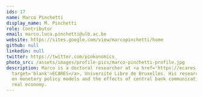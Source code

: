 ```yaml
---
ids: 17
name: Marco Pinchetti
display_name: M. Pinchetti
role: Contributor
email: marco.luca.pinchetti@ulb.ac.be
website: https://sites.google.com/view/marcopinchetti/home
github: null
linkedin: null
twitter: https://twitter.com/pinkonomics_
photo_src: /assets/images/profile-pics/marco-pinchetti-profile.jpg
description: Marco is a doctoral researcher at <a href='https://ecares.ulb.be/'
  target='blank'>ECARES</a>, Université Libre de Bruxelles. His research focuses
  on monetary policy models and the effects of central bank communication on the
  real economy.
---
```

